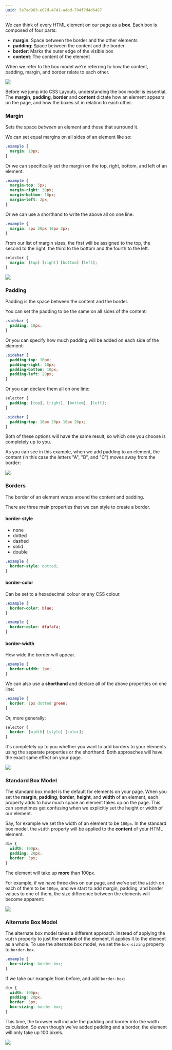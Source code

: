 ```yaml
---
uuid: 5e7ad983-e07d-4741-a4bd-794f7d4d6487
---
```


We can think of every HTML element on our page as a **box**. Each box is composed of four parts:

- **margin**: Space between the border and the other elements
- **padding**: Space between the content and the border
- **border**: Marks the outer edge of the visible box
- **content**: The content of the element

When we refer to the box model we're referring to how the content, padding, margin, and border relate to each other.

![](https://s3.amazonaws.com/thinkific/file_uploads/34662/images/cb9/428/134/box-model-diagram.png)

Before we jump into CSS Layouts, understanding the box model is essential. The **margin**, **padding**, **border** and **content** dictate how an element appears on the page, and how the boxes sit in relation to each other.

### Margin

Sets the space _between_ an element and those that surround it.

We can set equal margins on all sides of an element like so:

```css
.example {
  margin: 10px;
}
```

Or we can specifically set the margin on the top, right, bottom, and left of an element.

```css
.example {
  margin-top: 5px;
  margin-right: 30px;
  margin-bottom: 10px;
  margin-left: 2px;
}
```

Or we can use a shorthand to write the above all on one line:

```css
.example {
  margin: 5px 30px 10px 2px;
}
```

From our list of margin sizes, the first will be assigned to the top, the second to the right, the third to the bottom and the fourth to the left.

```css
selector {
  margin: [top] [right] [bottom] [left];
}
```

![](https://cl.ly/2h001R370a3o/Screen%20Recording%202017-10-01%20at%2012.03%20PM.gif)

### Padding

Padding is the space between the content and the border.

You can set the padding to be the same on all sides of the content:

```css
.sidebar {
  padding: 10px;
}
```

Or you can specify how much padding will be added on each side of the element:

```css
.sidebar {
  padding-top: 10px;
  padding-right: 10px;
  padding-bottom: 10px;
  padding-left: 20px;
}
```

Or you can declare them all on one line:

```css
selector {
  padding: [top], [right], [bottom], [left];
}
```

```css
.sidebar {
  padding-top: 10px 20px 10px 20px;
}
```

Both of these options will have the same result, so which one you choose is completely up to you.

As you can see in this example, when we add padding to an element, the content (in this case the letters "A", "B", and "C") moves away from the border:

![](https://cl.ly/1u2B310S1Q0h/Screen%20Recording%202017-10-01%20at%2012.00%20PM.gif)


### Borders

The border of an element wraps around the content and padding.

There are three main properties that we can style to create a border.

#### border-style

- none
- dotted
- dashed
- solid
- double

```css
.example {
  border-style: dotted;
}
```

#### border-color

Can be set to a hexadecimal colour or any CSS colour.

```css
.example {
  border-color: blue;
}
```

```css
.example {
  border-color: #fafafa;
}
```

#### border-width

How wide the border will appear.

```css
.example {
  border-width: 1px;
}
```

We can also use a **shorthand** and declare all of the above properties on one line:

```css
.example {
  border: 1px dotted green;
}
```

Or, more generally:

```css
selector {
  border: [width] [style] [color];
}
```

It's completely up to you whether you want to add borders to your elements using the separate properties or the shorthand. Both approaches will have the exact same effect on your page.

![](https://cl.ly/350O323G071d/Screen%20Recording%202017-10-01%20at%2012.02%20PM.gif)

### Standard Box Model

The standard box model is the default for elements on your page. When you set the **margin**, **padding**, **border**, **height**, and **width** of an element, each property adds to how much space an element takes up on the page. This can sometimes get confusing when we explicitly set the height or width of our element.

Say, for example we set the width of an element to be `100px`. In the standard box model, the `width` property will be applied to the **content** of your HTML element.

```css
div {
  width: 100px;
  padding: 20px;
  border: 5px;
}
```

The element will take up **more** than 100px.

For example, if we have three divs on our page, and we've set the `width` on each of them to be `100px`, and we start to add
margin, padding, and border values to one of them, the size difference between the elements will become apparent:

![](https://cl.ly/2j453E2O3J1I/Screen%20Recording%202017-10-01%20at%2012.06%20PM.gif)


### Alternate Box Model

The alternate box model takes a different approach. Instead of applying the `width` property to just the **content** of the element, it applies it to the element as a whole.
To use the alternate box model, we set the  `box-sizing` property to `border-box`.

```css
.example {
  box-sizing: border-box;
}
```

If we take our example from before, and add `border-box`:

```css
div {
  width: 100px;
  padding: 20px;
  border: 5px;
  box-sizing: border-box;
}
```

This time, the browser will include the padding and border into the width calculation. So even though we've added padding and a border, the element will only take up 100 pixels.

![](https://cl.ly/08323r3q3B3Q/Screen%20Recording%202017-10-01%20at%2012.09%20PM.gif)
